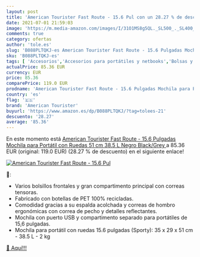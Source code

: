 ```yaml
---
layout: post
title: 'American Tourister Fast Route - 15.6 Pul con un 28.27 % de descuento'
date: 2021-07-01 21:59:03
image: 'https://m.media-amazon.com/images/I/31O1MS8g5QL._SL500_._SL400_.jpg'
comments: true
category: ofertas
author: 'tole.es'
slug: 'B088PLTQKJ-es American Tourister Fast Route - 15.6 Pulgadas Mochila para...'
sku: 'B088PLTQKJ-es'
tags: [ 'Accesorios','Accesorios para portátiles y netbooks','Bolsas y fundas para portátiles y netbooks','Informática','Mochilas para portátiles y netbooks','american tourister','mochila', ]
actualPrice: 85.36 EUR
currency: EUR
price: 85.36
comparePrice: 119.0 EUR
prodname: 'American Tourister Fast Route - 15.6 Pulgadas Mochila para Portátil con Ruedas  51 cm  38.5 L  Negro  Black/Grey '
country: 'es'
flag: '🇪🇸'
brand: 'American Tourister'
buyurl: 'https://www.amazon.es/dp/B088PLTQKJ/?tag=tolees-21'
descuento: '28.27'
average: '85.36'
---
```


En este momento está [American Tourister Fast Route - 15.6 Pulgadas Mochila para Portátil con Ruedas  51 cm  38.5 L  Negro  Black/Grey ](https://www.amazon.es/dp/B088PLTQKJ/?tag=tolees-21) a 85.36 EUR (original: 119.0 EUR) (28.27 %  de descuento) en el siguiente enlace!

[![American Tourister Fast Route - 15.6 Pul](https://m.media-amazon.com/images/I/31O1MS8g5QL._SL500_._SL400_.jpg)](https://www.amazon.es/dp/B088PLTQKJ/?tag=tolees-21)

🔎:

- Varios bolsillos frontales y gran compartimento principal con correas tensoras.
- Fabricado con botellas de PET 100% recicladas.
- Comodidad gracias a su espalda acolchada y correas de hombro ergonómicas con correa de pecho y detalles reflectantes.
- Mochila con puerto USB y compartimento separado para portátiles de 15,6 pulgadas.
- Mochila para portátil con ruedas 15.6 pulgadas (Sporty): 35 x 29 x 51 cm - 38.5 L - 2 kg

[🛒 Aquí!!!](https://www.amazon.es/dp/B088PLTQKJ/?tag=tolees-21)
